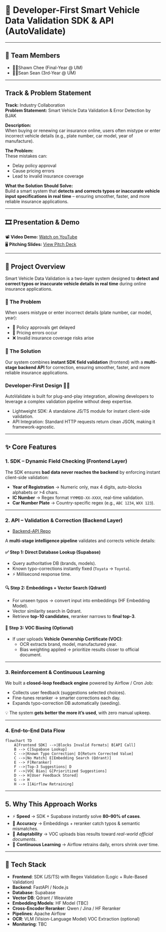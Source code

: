 # 🚗 Developer-First Smart Vehicle Data Validation SDK & API (AutoValidate)
---

## 👥 Team Members  
- 👨‍💻Shawn Chee (Final-Year @ UM)
- 👨‍💻Sean Sean (3rd-Year @ UM)

---
## Track & Problem Statement  

**Track:** Industry Collaboration  
**Problem Statement:** Smart Vehicle Data Validation & Error Detection by BJAK  

**Description:**  
When buying or renewing car insurance online, users often mistype or enter incorrect vehicle details (e.g., plate number, car model, year of manufacture).  

**The Problem:**  
These mistakes can:  
- Delay policy approval  
- Cause pricing errors  
- Lead to invalid insurance coverage  

**What the Solution Should Solve:**  
Build a smart system that **detects and corrects typos or inaccurate vehicle input specifications in real time** – ensuring smoother, faster, and more reliable insurance applications.  

---

## 🎞️ Presentation & Demo  
📽️ **Video Demo:** [Watch on YouTube](https://youtu.be/_4tIUqdBEhg)  
🖥️ **Pitching Slides:** [View Pitch Deck](https://drive.google.com/file/d/14r2BA8vEM3UCE0CVZe8r1d0jY8e___Bt/view?usp=drivesdk)  

---
## 🔧 Project Overview  
Smart Vehicle Data Validation is a two-layer system designed to **detect and correct typos or inaccurate vehicle details in real time** during online insurance applications.  

### 🔹 The Problem  
When users mistype or enter incorrect details (plate number, car model, year):  
- 🚨 Policy approvals get delayed  
- 💸 Pricing errors occur  
- ❌ Invalid insurance coverage risks arise  

### 🔹 The Solution  
Our system combines **instant SDK field validation** (frontend) with a **multi-stage backend API** for correction, ensuring smoother, faster, and more reliable insurance applications.  

### Developer-First Design 🧑‍💻
AutoValidate is built for plug-and-play integration, allowing developers to leverage a complex validation pipeline without deep expertise.
- Lightweight SDK: A standalone JS/TS module for instant client-side validation.
- API Integration: Standard HTTP requests return clean JSON, making it framework-agnostic.
  
---

## ✨ Core Features  

### 1. SDK – Dynamic Field Checking (Frontend Layer)  
The SDK ensures **bad data never reaches the backend** by enforcing instant client-side validation:  

- **Year of Registration** → Numeric only, max 4 digits, auto-blocks alphabets or >4 chars.  
- **IC Number** → Regex format `YYMMDD-XX-XXXX`, real-time validation.  
- **Car Number Plate** → Country-specific regex (e.g., `ABC 1234`, `WXX 123`).  

---

### 2. API – Validation & Correction (Backend Layer)  
- [Backend-API Repo](https://github.com/Shawnchee/AutoValidate-Backend-API)

A **multi-stage intelligence pipeline** validates and corrects vehicle details:  

#### ✅ Step 1: Direct Database Lookup (Supabase)  
- Query authoritative DB (brands, models).  
- Known typo-corrections instantly fixed (`Toyata` → `Toyota`).  
- ⚡ Millisecond response time.  

#### 🔍 Step 2: Embeddings + Vector Search (Qdrant)  
- For unseen typos → convert input into embeddings (HF Embedding Model).  
- Vector similarity search in Qdrant.  
- Retrieve **top-10 candidates**, reranker narrows to **final top-3**.  

#### 📄 Step 3: VOC Biasing (Optional)  
- If user uploads **Vehicle Ownership Certificate (VOC)**:  
  - OCR extracts brand, model, manufactured year.  
  - Bias weighting applied → prioritize results closer to official document.  

---

### 3. Reinforcement & Continuous Learning  
We built a **closed-loop feedback engine** powered by Airflow / Cron Job:  

- Collects user feedback (suggestions selected choices).  
- Fine-tunes reranker → smarter corrections each day.  
- Expands typo-correction DB automatically (seeding).  

💡 The system **gets better the more it’s used**, with zero manual upkeep.  

---

### 4. End-to-End Data Flow  

```
flowchart TD
    A[Frontend SDK] -->|Blocks Invalid Formats| B[API Call]
    B --> C[Supabase Lookup]
    C -->|Known Typo Correction| D[Return Corrected Value]
    C -->|No Match| E[Embedding Search (Qdrant)]
    E --> F[Reranker]
    F -->|Top-3 Suggestions| D
    F -->|VOC Bias| G[Prioritized Suggestions]
    D --> H[User Feedback Stored]
    G --> H
    H --> I[Airflow Retraining]
```
---

## 5. Why This Approach Works  

- ⚡ **Speed** → SDK + Supabase instantly solve **80–90% of cases**.  
- 🎯 **Accuracy** → Embeddings + reranker catch typos & semantic mismatches.  
- 📄 **Adaptability** → VOC uploads bias results toward *real-world official documents*.  
- 🔄 **Continuous Learning** → Airflow retrains daily, errors shrink over time.  

---

## 🚀 Tech Stack  

- **Frontend**: SDK (JS/TS) with Regex Validation (Logic + Rule-Based Validation)
- **Backend**: FastAPI / Node.js  
- **Database**: Supabase 
- **Vector DB**: Qdrant / Weaviate  
- **Embedding Models**: HF Model (TBC)
- **Cross-Encoder Reranker**: Qwen / Jina / HF Reranker
- **Pipelines**: Apache Airflow  
- **OCR**: VLM (Vision-Language Model) VOC Extraction (optional)
- **Monitoring**: TBC

